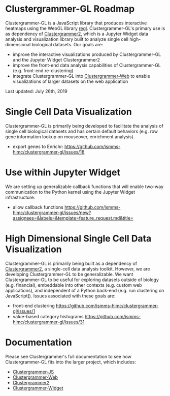 # Clustergrammer-GL Roadmap
Clustergrammer-GL is a JavaScript library that produces interactive heatmaps using the WebGL library [regl](https://github.com/regl-project/regl). Clustergrammer-GL's primary use is as dependency of [Clustergrammer2](https://github.com/ismms-himc/clustergrammer2), which is a Jupyter Widget data analysis and visualization library built to analyze single cell high-dimensional biological datasets. Our goals are:

* improve the interactive visualizations produced by Clustergrammer-GL and the Jupyter Widget Clustergrammer2
* improve the front-end data analysis capabilities of Clustergrammer-GL (e.g. front-end re-clustering)
* integrate Clustergrammer-GL into [Clustergrammer-Web](http://github.com/maayanlab/clustergrammer-web) to enable visualizations of larger datasets on the web application

Last updated: July 26th, 2019


# Single Cell Data Visualization
Clustergrammer-GL is primarily being developed to facilitate the analysis of single cell biological datasets and has certain default behaviors (e.g. row gene information lookup on mouseover, enrichment analysis). 
* export genes to Enrichr: https://github.com/ismms-himc/clustergrammer-gl/issues/18

# Use within Jupyter Widget
We are setting up generalizable callback functions that will enable two-way communication to the Python kernel using the Jupyter Widget infrastructure. 
* allow callback functions https://github.com/ismms-himc/clustergrammer-gl/issues/new?assignees=&labels=&template=feature_request.md&title=


# High Dimensional Single Cell Data Visualization
Clustergrammer-GL is primarily being built as a dependency of [Clustergrammer2](https://github.com/ismms-himc/clustergrammer2), a single-cell data analysis toolkit. However, we are developing Clustergrammer-GL to be generalizable. We want Clustergrammer-GL to be useful for exploring datasets outside of biology (e.g. financial), embeddable into other contexts (e.g. custom web applications), and independent of a Python back-end (e.g. run clustering on JavaScript]). Issues associated with these goals are:

* front-end clustering https://github.com/ismms-himc/clustergrammer-gl/issues/1
* value-based category histograms https://github.com/ismms-himc/clustergrammer-gl/issues/31


# Documentation
Please see Clustergrammer's full documentation to see how Clustergrammer-GL fits into the larger project, which includes:
* [Clustergrammer-JS](https://github.com/maayanlab/clustergrammer)
* [Clustergrammer-Web](https://github.com/maayanlab/clustergrammer-web)
* [Clustergrammer2](https://github.com/ismms-himc/clustergrammer2)
* [Clustergrammer-Widget](https://github.com/maayanlab/clustergrammer-widget)

